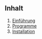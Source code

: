 ## Inhalt
1. [Einführung](#einführung)
2. [Programme](#programme)
3. [Installation](#installation)

